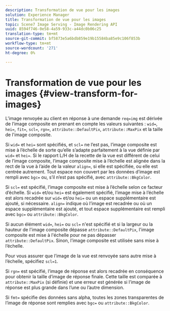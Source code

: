 ```yaml
---
description: Transformation de vue pour les images
solution: Experience Manager
title: Transformation de vue pour les images
topic: Scene7 Image Serving - Image Rendering API
uuid: 8594f746-0e58-4a59-933c-a44dc0b06c25
translation-type: tm+mt
source-git-commit: bf5873e5a6bdb859e19b15584ba85e9c106f853b
workflow-type: tm+mt
source-wordcount: '271'
ht-degree: 0%

---
```



# Transformation de vue pour les images {#view-transform-for-images}

L’image renvoyée au client en réponse à une demande `req=img` est dérivée de l’image composite en prenant en compte les valeurs suivantes : `wid=`, `hei=`, `fit=`, `scl=`, `rgn=`, `attribute::DefaultPix`, `attribute::MaxPix` et la taille de l&#39;image composite.

Si `wid=` et `hei=` sont spécifiés, et `scl=` ne l’est pas, l’image composite est mise à l’échelle de sorte qu’elle s’adapte parfaitement à la vue définie par `wid=` et `hei=`. Si le rapport L/H de la recette de la vue est différent de celui de l’image composite, l’image composite mise à l’échelle est alignée dans la rect de la vue à l’aide de la valeur `align=`, si elle est spécifiée, ou elle est centrée autrement. Tout espace non couvert par les données d’image est rempli avec `bgc=` ou, s’il n’est pas spécifié, avec `attribute::BkgColor`.

Si `scl=` est spécifié, l’image composite est mise à l’échelle selon ce facteur d’échelle. Si `wid=` et/ou `hei=` est également spécifié, l’image mise à l’échelle est alors recadrée sur `wid=` et/ou `hei=` ou un espace supplémentaire est ajouté, si nécessaire. `align=` indique où l’image est recadrée ou où un espace supplémentaire est ajouté, et tout espace supplémentaire est rempli avec  `bgc=` ou  `attribute::BkgColor`.

Si aucun élément `wid=`, `hei=` ou `scl=` n&#39;est spécifié et si la largeur ou la hauteur de l&#39;image composite dépasse `attribute::DefaultPix`, l&#39;image composite est mise à l&#39;échelle pour ne pas dépasser `attribute::DefaultPix`. Sinon, l’image composite est utilisée sans mise à l’échelle.

Pour vous assurer que l’image de la vue est renvoyée sans autre mise à l’échelle, spécifiez `scl=1`.

Si `rgn=` est spécifié, l’image de réponse est alors recadrée en conséquence pour obtenir la taille d’image de réponse finale. Cette taille est comparée à `attribute::MaxPix` (si définie) et une erreur est générée si l’image de réponse est plus grande dans l’une ou l’autre dimension.

Si `fmt=` spécifie des données sans alpha, toutes les zones transparentes de l’image de réponse sont remplies avec `bgc=` ou `attribute::BkgColor`.
